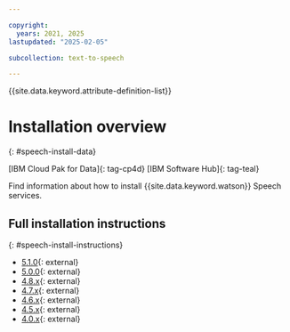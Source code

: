 ```yaml
---

copyright:
  years: 2021, 2025
lastupdated: "2025-02-05"

subcollection: text-to-speech

---
```


{{site.data.keyword.attribute-definition-list}}

# Installation overview
{: #speech-install-data}

[IBM Cloud Pak for Data]{: tag-cp4d} [IBM Software Hub]{: tag-teal}

Find information about how to install {{site.data.keyword.watson}} Speech services.

## Full installation instructions
{: #speech-install-instructions}

-   [5.1.0](https://www.ibm.com/docs/en/software-hub/5.1.x?topic=services-installing){: external}
-   [5.0.0](https://www.ibm.com/docs/en/cloud-paks/cp-data/5.0.x?topic=services-installing){: external}
-   [4.8.x](https://www.ibm.com/docs/en/cloud-paks/cp-data/4.8.x?topic=services-installing){: external}
-   [4.7.x](https://www.ibm.com/docs/en/cloud-paks/cp-data/4.7.x?topic=services-installing){: external}
-   [4.6.x](https://www.ibm.com/docs/en/cloud-paks/cp-data/4.6.x?topic=services-installing){: external}
-   [4.5.x](https://www.ibm.com/docs/en/cloud-paks/cp-data/4.5.x?topic=services-installing){: external}
-   [4.0.x](https://www.ibm.com/docs/en/cloud-paks/cp-data/4.0?topic=text-installing-watson-speech){: external}
